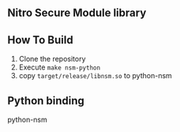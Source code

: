 ## Nitro Secure Module library

## How To Build
1. Clone the repository
2. Execute `make nsm-python`
3. copy `target/release/libnsm.so` to python-nsm

## Python binding
python-nsm
